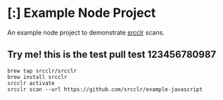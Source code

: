 # [:] Example Node Project

An example node project to demonstrate [srcclr](https://www.srcclr.com) scans.


## Try me! this is the test pull test 123456780987


```
brew tap srcclr/srcclr
brew install srcclr
srcclr activate
srcclr scan --url https://github.com/srcclr/example-javascript
```
